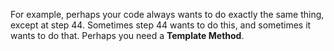 For example, perhaps your
code always wants to do exactly the same thing, except at step 44. Sometimes step
44 wants to do this, and sometimes it wants to do that. Perhaps you need a
**Template Method**.